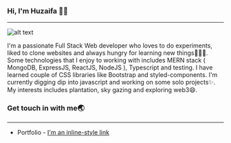 ### Hi, I'm Huzaifa 👋🏼
---
<!--
**huzaifa621/huzaifa621** is a ✨ _special_ ✨ repository because its `README.md` (this file) appears on your GitHub profile.

Here are some ideas to get you started:

- 🔭 I’m currently working on ...
- 🌱 I’m currently learning ...
- 👯 I’m looking to collaborate on ...
- 🤔 I’m looking for help with ...
- 💬 Ask me about ...
- 📫 How to reach me: ...
- 😄 Pronouns: ...
- ⚡ Fun fact: ...
-->

![alt text](https://camo.githubusercontent.com/68edeffac0c8090507f4a41552e065f24f83bda15a0c0b4ad4923070b4b8a946/68747470733a2f2f6d656469612d657870312e6c6963646e2e636f6d2f646d732f696d6167652f433444313641514659784c6f476a6e676a2d412f70726f66696c652d646973706c61796261636b67726f756e64696d6167652d736872696e6b5f3335305f313430302f302f313634313831313039313537323f653d3136353437333238303026763d6265746126743d345530666934645245665f3730526e6d71626f61647169586274765f77656661447141516e544b5472736b)

I'm a passionate Full Stack Web developer who loves to do experiments, liked to clone websites and always hungry for learning new things👨🏼‍💻. Some technologies that I enjoy to working with includes MERN stack ( MongoDB, ExpressJS, ReactJS, NodeJS ), Typescript and testing. I have learned couple of CSS libraries like Bootstrap and styled-components. I'm currently digging dip into javascript and working on some solo projects✨. My interests includes plantation, sky gazing and exploring web3😄.

### Get touch in with me🌏
***
* Portfolio - [I'm an inline-style link](https://huzaifa-sheikh.netlify.app/)

